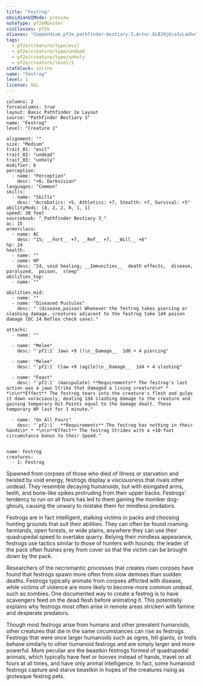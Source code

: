 ```yaml
---
title: "Festrog"
obsidianUIMode: preview
noteType: pf2eMonster
cssClasses: pf2e
aliases: "Compendium.pf2e.pathfinder-bestiary-3.Actor.8LBJ0jKca3vLaUhx" 
tags:
  - pf2e/creature/type/evil
  - pf2e/creature/type/undead
  - pf2e/creature/type/unholy
  - pf2e/creature/level/1
statblock: inline
name: "Festrog"
level: 1
license: OGL
---
```


```statblock
columns: 2
forcecolumns: true
layout: Basic Pathfinder 2e Layout
source: "Pathfinder Bestiary 3"
name: "Festrog"
level: "Creature 1"

alignment: ""
size: "Medium"
trait_01: "evil"
trait_02: "undead"
trait_03: "unholy"
modifier: 6
perception:
  - name: "Perception"
    desc: "+6; Darkvision"
languages: "Common"
skills:
  - name: "Skills"
    desc: "Acrobatics: +5, Athletics: +7, Stealth: +7, Survival: +5"
abilityMods: [4, 2, 2, 0, 1, 1]
speed: 30 feet
sourcebook: "_Pathfinder Bestiary 3_"
ac: 15
armorclass:
  - name: AC
    desc: "15; __Fort__ +7, __Ref__ +7, __Will__ +6"
hp: 24
health:
  - name: ""
  - name: HP
    desc: "24, void healing; __Immunities__  death effects,  disease,  paralyzed,  poison,  sleep"
abilities_top:
  - name: ""

abilities_mid:
  - name: ""
  - name: "Diseased Pustules"
    desc: " (disease,poison) Whenever the festrog takes piercing or slashing damage, creatures adjacent to the festrog take 1d4 poison damage (DC 14 Reflex check save)."

attacks:
  - name: ""

  - name: "Melee"
    desc: "`pf2:1` Jaws +9 ()\n__Damage__  1d6 + 4 piercing"

  - name: "Melee"
    desc: "`pf2:1` Claw +9 (agile)\n__Damage__  1d4 + 4 slashing"

  - name: "Feast"
    desc: "`pf2:1` (manipulate) **Requirements** The festrog's last action was a jaws Strike that damaged a living creature\n* * *\n\n**Effect** The festrog tears into the creature's flesh and gulps it down voraciously, dealing 1d4 slashing damage to the creature and gaining temporary Hit Points equal to the damage dealt. These temporary HP last for 1 minute."

  - name: "On All Fours"
    desc: "`pf2:1`  **Requirements** The festrog has nothing in their hands\n* * *\n\n**Effect** The festrog Strides with a +10-foot circumstance bonus to their Speed."
 
```

```encounter-table
name: Festrog
creatures:
  - 1: Festrog
```



Spawned from corpses of those who died of illness or starvation and twisted by void energy, festrogs display a visciousness that rivals other undead. They resemble decaying humanoids, but with elongated arms, teeth, and bone-like spikes protruding from their upper backs. Festrogs' tendency to run on all fours has led to them gaining the moniker dog-ghouls, causing the unwary to mistake them for mindless predators.

Festrogs are in fact intelligent, stalking victims in packs and choosing hunting grounds that suit their abilities. They can often be found roaming farmlands, open forests, or wide plains, anywhere they can use their quadrupedal speed to overtake quarry. Belying their mindless appearance, festrogs use tactics similar to those of hunters with hounds: the leader of the pack often flushes prey from cover so that the victim can be brought down by the pack.

Researchers of the necromantic processes that creates risen corpses have found that festrogs spawn more often from slow demises than sudden deaths. Festrogs typically animate from corpses afflicted with disease, while victims of violence are more likely to become more common undead, such as zombies. One documented way to create a festrog is to have scavengers feed on the dead flesh before animating it. This potentially explains why festrogs most often arise in remote areas stricken with famine and desperate predators.

Though most festrogs arise from humans and other prevalent humanoids, other creatures that die in the same circumstances can rise as festrogs. Festrogs that were once larger humanoids such as ogres, hill giants, or trolls behave similarly to other humanoid festrogs and are simply larger and more powerful. More peculiar are the beastkin festrogs formed of quadrupedal animals, which typically have feet or hooves instead of hands, travel on all fours at all times, and have only animal intelligence. In fact, some humanoid festrogs capture and starve beastkin in hopes of the creatures rising as grotesque festrog pets.
